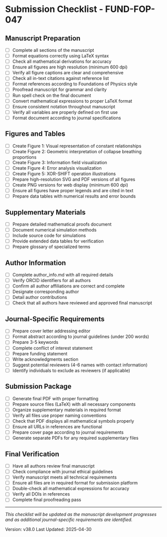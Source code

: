# Submission Checklist - FUND-FOP-047

## Manuscript Preparation

- [ ] Complete all sections of the manuscript
- [ ] Format equations correctly using LaTeX syntax
- [ ] Check all mathematical derivations for accuracy
- [ ] Ensure all figures are high resolution (minimum 600 dpi)
- [ ] Verify all figure captions are clear and comprehensive
- [ ] Check all in-text citations against reference list
- [ ] Format references according to Foundations of Physics style
- [ ] Proofread manuscript for grammar and clarity
- [ ] Run spell check on the final document
- [ ] Convert mathematical expressions to proper LaTeX format
- [ ] Ensure consistent notation throughout manuscript
- [ ] Verify all variables are properly defined on first use
- [ ] Format document according to journal specifications

## Figures and Tables

- [ ] Create Figure 1: Visual representation of constant relationships
- [ ] Create Figure 2: Geometric interpretation of collapse breathing proportions
- [ ] Create Figure 3: Information field visualization
- [ ] Create Figure 4: Error analysis visualization
- [ ] Create Figure 5: XOR-SHIFT operation illustrations
- [ ] Prepare high-resolution SVG and PDF versions of all figures
- [ ] Create PNG versions for web display (minimum 600 dpi)
- [ ] Ensure all figures have proper legends and are cited in text
- [ ] Prepare data tables with numerical results and error bounds

## Supplementary Materials

- [ ] Prepare detailed mathematical proofs document
- [ ] Document numerical simulation methods
- [ ] Include source code for simulations
- [ ] Provide extended data tables for verification
- [ ] Prepare glossary of specialized terms

## Author Information

- [ ] Complete author_info.md with all required details
- [ ] Verify ORCID identifiers for all authors
- [ ] Confirm all author affiliations are correct and complete
- [ ] Designate corresponding author
- [ ] Detail author contributions
- [ ] Check that all authors have reviewed and approved final manuscript

## Journal-Specific Requirements

- [ ] Prepare cover letter addressing editor
- [ ] Format abstract according to journal guidelines (under 200 words)
- [ ] Prepare 3-5 keywords
- [ ] Complete conflict of interest statement
- [ ] Prepare funding statement
- [ ] Write acknowledgments section
- [ ] Suggest potential reviewers (4-6 names with contact information)
- [ ] Identify individuals to exclude as reviewers (if applicable)

## Submission Package

- [ ] Generate final PDF with proper formatting
- [ ] Prepare source files (LaTeX) with all necessary components
- [ ] Organize supplementary materials in required format
- [ ] Verify all files use proper naming conventions
- [ ] Check that PDF displays all mathematical symbols properly
- [ ] Ensure all URLs in references are functional
- [ ] Prepare cover page according to journal requirements
- [ ] Generate separate PDFs for any required supplementary files

## Final Verification

- [ ] Have all authors review final manuscript
- [ ] Check compliance with journal ethical guidelines
- [ ] Verify manuscript meets all technical requirements
- [ ] Ensure all files are in required format for submission platform
- [ ] Double-check all mathematical expressions for accuracy
- [ ] Verify all DOIs in references
- [ ] Complete final proofreading pass

---

*This checklist will be updated as the manuscript development progresses and as additional journal-specific requirements are identified.*

Version: v38.0
Last Updated: 2025-04-30 